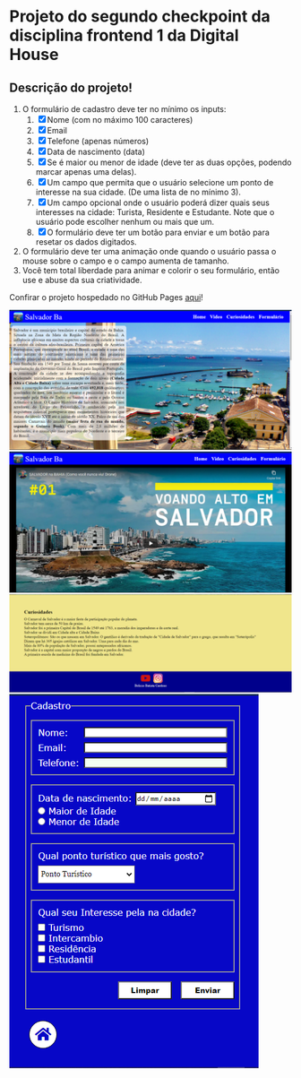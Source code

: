 <h1>Projeto do segundo checkpoint da disciplina frontend 1 da Digital House </h1>
<h2>Descrição do projeto!</h2>

<ol type="">
<li>O formulário de cadastro deve ter no mínimo os inputs:
<ol>
<li><input type="checkbox" checked>Nome (com no máximo 100 caracteres)</li>
<li><input type="checkbox" checked>Email </li>
<li><input type="checkbox" checked>Telefone (apenas números) </li>
<li><input type="checkbox" checked>Data de nascimento (data) </li>
<li><input type="checkbox" checked>Se é maior ou menor de idade (deve ter as duas opções, podendo marcar apenas uma delas).</li>
<li><input type="checkbox" checked>Um campo que permita que o usuário selecione um ponto de interesse na sua cidade. (De uma lista de no mínimo 3).</li>
<li><input type="checkbox" checked>Um campo opcional onde o usuário poderá dizer quais seus interesses na cidade: Turista, Residente e Estudante. Note que o usuário pode escolher nenhum ou mais que um.</li>
<li><input type="checkbox" checked>O formulário deve ter um botão para enviar e um botão para resetar os dados digitados.</li>
</ol>
</li>

<li>O formulário deve ter uma animação onde quando o usuário passa o mouse sobre o campo e o campo aumenta de tamanho.</li>
<li>Você tem total liberdade para animar e colorir o seu formulário, então use e abuse da sua criatividade.</li>
</ol>

<p>Confirar o projeto hospedado no GitHub Pages <a href="https://beliciobcardoso.github.io/checkpoint_02_frontend1/" target="_blank" rel="noreferrer noopener"> aqui</a>!</p>

<img src="./.assets/home.png"></img>
<img src="./.assets/video.png"></img>
<img src="./.assets/curiosy.png"></img>
<img src="./.assets/formularios.png"></img>


